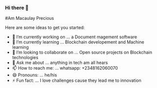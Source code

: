 ### Hi there 👋
#Am Macaulay Precious 


Here are some ideas to get you started:

- 🔭 I’m currently working on ... a Document magement software
- 🌱 I’m currently learning ... Blockchain developement and Machine learning
- 👯 I’m looking to collaborate on ... Open source projects on Blockchain technologies
- 💬 Ask me about ... anything in tech am all hears
- 📫 How to reach me: ... whatsapp: +2348162060070
- 😄 Pronouns: ... he/his
- ⚡ Fun fact: ... I love challenges cause they lead me to innovation

